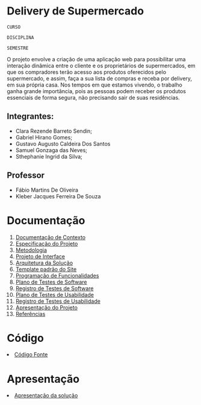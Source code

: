 # Delivery de Supermercado

`CURSO`

`DISCIPLINA`

`SEMESTRE`

O projeto envolve a criação de uma aplicação web para possibilitar uma interação dinâmica entre o cliente e os proprietários de supermercados, em que os compradores terão acesso aos produtos oferecidos pelo supermercado, e assim, faça a sua lista de compras e receba por delivery, em sua própria casa. Nos tempos em que estamos vivendo, o trabalho ganha grande importância, pois as pessoas podem receber os produtos essenciais de forma segura, não precisando sair de suas residências.

## Integrantes: 

- Clara Rezende Barreto Sendin;
- Gabriel Hirano Gomes;
- Gustavo Augusto Caldeira Dos Santos
- Samuel Gonzaga das Neves;
- Sthephanie Ingrid da Silva;

## Professor

- Fábio Martins De Oliveira
- Kleber Jacques Ferreira De Souza

# Documentação

<ol>
<li><a href="Docs/1-Documentação de Contexto.md"> Documentação de Contexto</a></li>
<li><a href="Docs/2-Especificação do Projeto.md"> Especificação do Projeto</a></li>
<li><a href="docs/3-Metodologia.md"> Metodologia</a></li>
<li><a href="docs/4-Projeto de Interface.md"> Projeto de Interface</a></li>
<li><a href="docs/5-Arquitetura da Solução.md"> Arquitetura da Solução</a></li>
<li><a href="docs/6-Template padrão do Site.md"> Template padrão do Site</a></li>
<li><a href="docs/7-Programação de Funcionalidades.md"> Programação de Funcionalidades</a></li>
<li><a href="docs/8-Plano de Testes de Software.md"> Plano de Testes de Software</a></li>
<li><a href="docs/9-Registro de Testes de Software.md"> Registro de Testes de Software</a></li>
<li><a href="docs/10-Plano de Testes de Usabilidade.md"> Plano de Testes de Usabilidade</a></li>
<li><a href="docs/11-Registro de Testes de Usabilidade.md"> Registro de Testes de Usabilidade</a></li>
<li><a href="docs/12-Apresentação do Projeto.md"> Apresentação do Projeto</a></li>
<li><a href="docs/13-Referências.md"> Referências</a></li>
</ol>

# Código

<li><a href="src/README.md"> Código Fonte</a></li>

# Apresentação

<li><a href="presentation/README.md"> Apresentação da solução</a></li>

